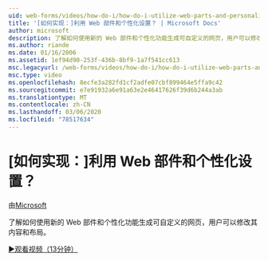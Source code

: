 ```yaml
---
uid: web-forms/videos/how-do-i/how-do-i-utilize-web-parts-and-personalization
title: '[如何实现：]利用 Web 部件和个性化设置？ | Microsoft Docs'
author: microsoft
description: 了解如何使用新的 Web 部件和个性化功能生成可自定义的网页，用户可以修改其内容和布局。
ms.author: riande
ms.date: 01/16/2006
ms.assetid: 1ef94d90-253f-436b-8bf9-1a7f541cc613
msc.legacyurl: /web-forms/videos/how-do-i/how-do-i-utilize-web-parts-and-personalization
msc.type: video
ms.openlocfilehash: 8ecfe3a282fd1cf2adfe07cbf899464e5ffa9c42
ms.sourcegitcommit: e7e91932a6e91a63e2e46417626f39d6b244a3ab
ms.translationtype: MT
ms.contentlocale: zh-CN
ms.lasthandoff: 03/06/2020
ms.locfileid: "78517634"
---
```

# <a name="how-do-i-utilize-web-parts-and-personalization"></a>[如何实现：]利用 Web 部件和个性化设置？

由[Microsoft](https://github.com/microsoft)

了解如何使用新的 Web 部件和个性化功能生成可自定义的网页，用户可以修改其内容和布局。

[&#9654;观看视频（13分钟）](https://channel9.msdn.com/Blogs/ASP-NET-Site-Videos/how-do-i-utilize-web-parts-and-personalization)
